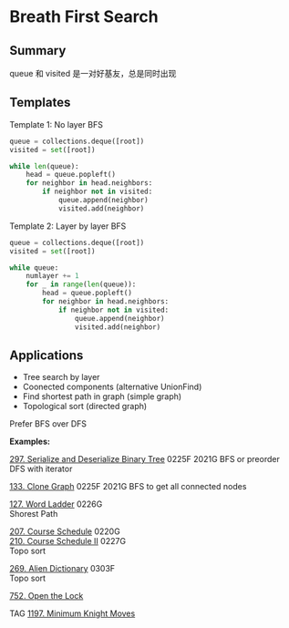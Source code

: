 # Breath First Search

## Summary

queue 和 visited 是一对好基友，总是同时出现

## Templates

Template 1: No layer BFS
```python
queue = collections.deque([root])
visited = set([root])

while len(queue):
    head = queue.popleft()
    for neighbor in head.neighbors:
        if neighbor not in visited:
            queue.append(neighbor)
            visited.add(neighbor)
```

Template 2: Layer by layer BFS
```python
queue = collections.deque([root])
visited = set([root])

while queue:
    numlayer += 1
    for _ in range(len(queue)):
        head = queue.popleft()
        for neighbor in head.neighbors:
            if neighbor not in visited:
                queue.append(neighbor)
                visited.add(neighbor)
```

## Applications
* Tree search by layer
* Coonected components (alternative UnionFind)
* Find shortest path in graph (simple graph)
* Topological sort (directed graph)

Prefer BFS over DFS 

__Examples:__

[297. Serialize and Deserialize Binary Tree](https://leetcode.com/problems/serialize-and-deserialize-binary-tree/)
0225F 2021G
BFS or preorder DFS with iterator

[133. Clone Graph](https://leetcode.com/problems/clone-graph/)
0225F 2021G
BFS to get all connected nodes

[127. Word Ladder](https://leetcode.com/problems/word-ladder/)
0226G \
Shorest Path

[207. Course Schedule](https://leetcode.com/problems/course-schedule/)
0220G \
[210. Course Schedule II](https://leetcode.com/problems/course-schedule-ii/)
0227G \
Topo sort

[269. Alien Dictionary](https://leetcode.com/problems/alien-dictionary/)
0303F \
Topo sort

[752. Open the Lock](https://leetcode.com/problems/open-the-lock/)

TAG
[1197. Minimum Knight Moves](https://leetcode.com/problems/minimum-knight-moves/)